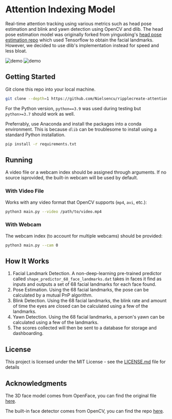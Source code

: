 # Attention Indexing Model

Real-time attention tracking using various metrics such as head pose estimation and blink and yawn detection using OpenCV and dlib. The head pose estimation model was originally forked from yinguobing's [head pose estimation repo](https://github.com/yinguobing/head-pose-estimation) which used Tensorflow to obtain the facial landmarks. However, we decided to use dlib's implementation instead for speed and less bloat. 

![demo](doc/demo.gif)
![demo](doc/demo1.gif)

## Getting Started

Git clone this repo into your local machine. 
```bash
git clone --depth=1 https://github.com/Nielsencu/ripplecreate-attention-model.git
```

For the Python version, `python==3.9` was used during testing but `python>=3.7` should work as well. 

Preferrably, use Anaconda and install the packages into a conda environment. This is because `dlib` can be troublesome to install using a standard Python installation. 
```bash
pip install -r requirements.txt
```

## Running

A video file or a webcam index should be assigned through arguments. If no source isprovided, the built-in webcam will be used by default.

### With Video File

Works with any video format that OpenCV supports (`mp4`, `avi`, etc.):
```bash
python3 main.py --video /path/to/video.mp4
```

### With Webcam

The webcam index (to account for multiple webcams) should be provided:
```bash
python3 main.py --cam 0
```

## How It Works

1. Facial Landmark Detection. A non-deep-learning pre-trained predictor called `shape_predictor_68_face_landmarks.dat` takes in faces it find as inputs and outputs a set of 68 facial landmarks for each face found.
2. Pose Estimation. Using the 68 facial landmarks, the pose can be calculated by a mutual PnP algorithm. 
3. Blink Detection. Using the 68 facial landmarks, the blink rate and amount of time the eyes are closed can be calculated using a few of the landmarks. 
4. Yawn Detection. Using the 68 facial landmarks, a person's yawn can be calculated using a few of the landmarks. 
5. The scores collected will then be sent to a database for storage and dashboarding. 

## License
This project is licensed under the MIT License - see the [LICENSE.md](LICENSE.md) file for details

## Acknowledgments
The 3D face model comes from OpenFace, you can find the original file [here](https://github.com/TadasBaltrusaitis/OpenFace/blob/master/lib/local/LandmarkDetector/model/pdms/In-the-wild_aligned_PDM_68.txt).

The built-in face detector comes from OpenCV, you can find the repo [here](https://github.com/opencv/opencv/tree/master/samples/dnn/face_detector). 
